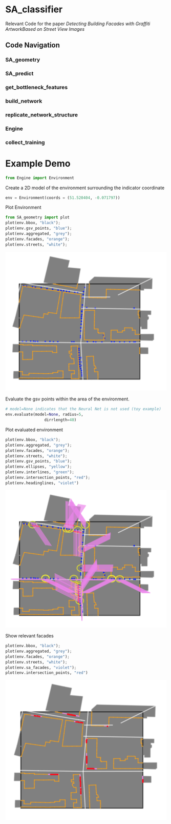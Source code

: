 # SA_classifier

Relevant Code for the paper *Detecting Building Facades with Graffiti ArtworkBased on Street View Images*

## Code Navigation

### SA_geometry
### SA_predict
### get_bottleneck_features
### build_network
### replicate_network_structure
### Engine
### collect_training






# Example Demo

```python
from Engine import Environment

```

Create a 2D model of the environment surrounding the indicator coordinate

```python
env = Environment(coords = (51.520404, -0.071797))

```
Plot Environment
```python
from SA_geometry import plot
plot(env.bbox, "black");
plot(env.gsv_points, "blue");
plot(env.aggregated, "grey");
plot(env.facades, "orange");
plot(env.streets, "white");

```
![image.png](1.png)

Evaluate the gsv points within the area of the environment. 
```python
# model=None indicates that the Neural Net is not used (toy example)
env.evaluate(model=None, radius=5,
                 dirrlength=40)
```
Plot evaluated environment
```python
plot(env.bbox, "black");
plot(env.aggregated, "grey");
plot(env.facades, "orange");
plot(env.streets, "white");
plot(env.gsv_points, "blue");
plot(env.ellipses, "yellow");
plot(env.interlines, "green");
plot(env.intersection_points, "red");
plot(env.headinglines, "violet")

```
![image.png](2.png)

Show relevant facades
```python
plot(env.bbox, "black");
plot(env.aggregated, "grey");
plot(env.facades, "orange");
plot(env.streets, "white");
plot(env.sa_facades, "violet");
plot(env.intersection_points, "red")

```
![image.png](3.png)

